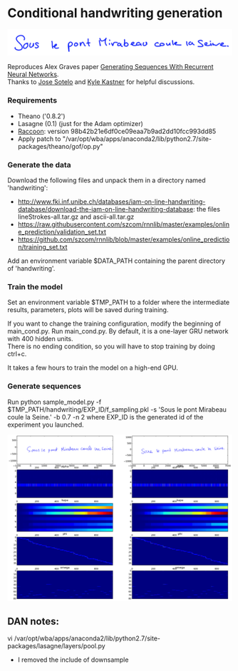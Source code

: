 # Conditional handwriting generation

![img](https://raw.githubusercontent.com/adbrebs/handwriting/master/sous_le_pont_Mirabeau.png?token=AGnjokequVSx2LtbQW_UcGMmqoNg9kzHks5XGAtMwA%3D%3D "Guillaume Apollinaire")

Reproduces Alex Graves paper [Generating Sequences With Recurrent Neural Networks](http://arxiv.org/abs/1308.0850).  
Thanks to [Jose Sotelo](https://github.com/sotelo/) and [Kyle Kastner](https://github.com/kastnerkyle) for helpful discussions.

### Requirements

- Theano ('0.8.2')
- Lasagne (0.1) (just for the Adam optimizer)
- [Raccoon](https://github.com/adbrebs/raccoon): version 98b42b21e6df0ce09eaa7b9ad2dd10fcc993dd85
- Apply patch to "/var/opt/wba/apps/anaconda2/lib/python2.7/site-packages/theano/gof/op.py"

### Generate the data
Download the following files and unpack them in a directory named 'handwriting':

- http://www.fki.inf.unibe.ch/databases/iam-on-line-handwriting-database/download-the-iam-on-line-handwriting-database: the files lineStrokes-all.tar.gz and ascii-all.tar.gz
- https://raw.githubusercontent.com/szcom/rnnlib/master/examples/online_prediction/validation_set.txt
- https://github.com/szcom/rnnlib/blob/master/examples/online_prediction/training_set.txt

Add an environment variable $DATA_PATH containing the parent directory of 'handwriting'.

### Train the model
Set an environment variable $TMP_PATH to a folder where the intermediate results, parameters, plots will be saved during training.

If you want to change the training configuration, modify the beginning of main_cond.py.
Run main_cond.py. By default, it is a one-layer GRU network with 400 hidden units.  
There is no ending condition, so you will have to stop training by doing ctrl+c.

It takes a few hours to train the model on a high-end GPU.

### Generate sequences
Run
python sample_model.py -f $TMP_PATH/handwriting/EXP_ID/f_sampling.pkl -s 'Sous le pont Mirabeau coule la Seine.' -b 0.7 -n 2
where EXP_ID is the generated id of the experiment you launched.

![img](https://raw.githubusercontent.com/adbrebs/handwriting/master/sous_le_pont_Mirabeau_2.png "Guillaume Apollinaire")


## DAN notes:
vi /var/opt/wba/apps/anaconda2/lib/python2.7/site-packages/lasagne/layers/pool.py
- I removed the include of downsample
